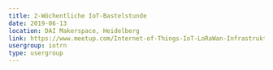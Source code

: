 ```yaml
---
title: 2-Wöchentliche IoT-Bastelstunde
date: 2019-06-13
location: DAI Makerspace, Heidelberg
link: https://www.meetup.com/Internet-of-Things-IoT-LoRaWan-Infrastruktur-4-RheinNeckar/events/rwnvnpyzjbrb/
usergroup: iotrn
type: usergroup
---
```

